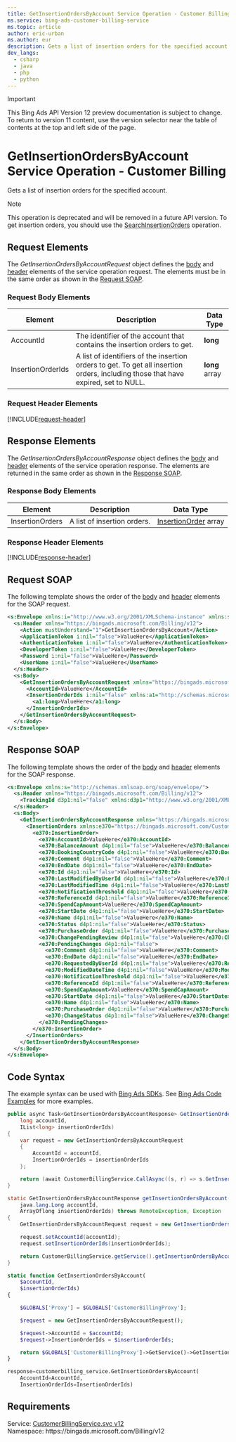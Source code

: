 ```yaml
---
title: GetInsertionOrdersByAccount Service Operation - Customer Billing
ms.service: bing-ads-customer-billing-service
ms.topic: article
author: eric-urban
ms.author: eur
description: Gets a list of insertion orders for the specified account.
dev_langs: 
  - csharp
  - java
  - php
  - python
---
```

> [!IMPORTANT]
> This Bing Ads API Version 12 preview documentation is subject to change. To return to version 11 content, use the version selector near the table of contents at the top and left side of the page.

# GetInsertionOrdersByAccount Service Operation - Customer Billing
Gets a list of insertion orders for the specified account.

> [!NOTE]
> This operation is deprecated and will be removed in a future API version. To get insertion orders, you should use the [SearchInsertionOrders](searchinsertionorders.md) operation.

## <a name="request"></a>Request Elements
The *GetInsertionOrdersByAccountRequest* object defines the [body](#request-body) and [header](#request-header) elements of the service operation request. The elements must be in the same order as shown in the [Request SOAP](#request-soap). 

### <a name="request-body"></a>Request Body Elements

|Element|Description|Data Type|
|-----------|---------------|-------------|
|<a name="accountid"></a>AccountId|The identifier of the account that contains the insertion orders to get.|**long**|
|<a name="insertionorderids"></a>InsertionOrderIds|A list of identifiers of the insertion orders to get. To get all insertion orders, including those that have expired, set to NULL.|**long** array|

### <a name="request-header"></a>Request Header Elements
[!INCLUDE[request-header](./includes/request-header.md)]

## <a name="response"></a>Response Elements
The *GetInsertionOrdersByAccountResponse* object defines the [body](#response-body) and [header](#response-header) elements of the service operation response. The elements are returned in the same order as shown in the [Response SOAP](#response-soap).

### <a name="response-body"></a>Response Body Elements

|Element|Description|Data Type|
|-----------|---------------|-------------|
|<a name="insertionorders"></a>InsertionOrders|A list of insertion orders.|[InsertionOrder](insertionorder.md) array|

### <a name="response-header"></a>Response Header Elements
[!INCLUDE[response-header](./includes/response-header.md)]

## <a name="request-soap"></a>Request SOAP
The following template shows the order of the [body](#request-body) and [header](#request-header) elements for the SOAP request.

```xml
<s:Envelope xmlns:i="http://www.w3.org/2001/XMLSchema-instance" xmlns:s="http://schemas.xmlsoap.org/soap/envelope/">
  <s:Header xmlns="https://bingads.microsoft.com/Billing/v12">
    <Action mustUnderstand="1">GetInsertionOrdersByAccount</Action>
    <ApplicationToken i:nil="false">ValueHere</ApplicationToken>
    <AuthenticationToken i:nil="false">ValueHere</AuthenticationToken>
    <DeveloperToken i:nil="false">ValueHere</DeveloperToken>
    <Password i:nil="false">ValueHere</Password>
    <UserName i:nil="false">ValueHere</UserName>
  </s:Header>
  <s:Body>
    <GetInsertionOrdersByAccountRequest xmlns="https://bingads.microsoft.com/Billing/v12">
      <AccountId>ValueHere</AccountId>
      <InsertionOrderIds i:nil="false" xmlns:a1="http://schemas.microsoft.com/2003/10/Serialization/Arrays">
        <a1:long>ValueHere</a1:long>
      </InsertionOrderIds>
    </GetInsertionOrdersByAccountRequest>
  </s:Body>
</s:Envelope>
```

## <a name="response-soap"></a>Response SOAP
The following template shows the order of the [body](#response-body) and [header](#response-header) elements for the SOAP response.

```xml
<s:Envelope xmlns:s="http://schemas.xmlsoap.org/soap/envelope/">
  <s:Header xmlns="https://bingads.microsoft.com/Billing/v12">
    <TrackingId d3p1:nil="false" xmlns:d3p1="http://www.w3.org/2001/XMLSchema-instance">ValueHere</TrackingId>
  </s:Header>
  <s:Body>
    <GetInsertionOrdersByAccountResponse xmlns="https://bingads.microsoft.com/Billing/v12">
      <InsertionOrders xmlns:e370="https://bingads.microsoft.com/Customer/v12/Entities" d4p1:nil="false" xmlns:d4p1="http://www.w3.org/2001/XMLSchema-instance">
        <e370:InsertionOrder>
          <e370:AccountId>ValueHere</e370:AccountId>
          <e370:BalanceAmount d4p1:nil="false">ValueHere</e370:BalanceAmount>
          <e370:BookingCountryCode d4p1:nil="false">ValueHere</e370:BookingCountryCode>
          <e370:Comment d4p1:nil="false">ValueHere</e370:Comment>
          <e370:EndDate d4p1:nil="false">ValueHere</e370:EndDate>
          <e370:Id d4p1:nil="false">ValueHere</e370:Id>
          <e370:LastModifiedByUserId d4p1:nil="false">ValueHere</e370:LastModifiedByUserId>
          <e370:LastModifiedTime d4p1:nil="false">ValueHere</e370:LastModifiedTime>
          <e370:NotificationThreshold d4p1:nil="false">ValueHere</e370:NotificationThreshold>
          <e370:ReferenceId d4p1:nil="false">ValueHere</e370:ReferenceId>
          <e370:SpendCapAmount>ValueHere</e370:SpendCapAmount>
          <e370:StartDate d4p1:nil="false">ValueHere</e370:StartDate>
          <e370:Name d4p1:nil="false">ValueHere</e370:Name>
          <e370:Status d4p1:nil="false">ValueHere</e370:Status>
          <e370:PurchaseOrder d4p1:nil="false">ValueHere</e370:PurchaseOrder>
          <e370:ChangePendingReview d4p1:nil="false">ValueHere</e370:ChangePendingReview>
          <e370:PendingChanges d4p1:nil="false">
            <e370:Comment d4p1:nil="false">ValueHere</e370:Comment>
            <e370:EndDate d4p1:nil="false">ValueHere</e370:EndDate>
            <e370:RequestedByUserId d4p1:nil="false">ValueHere</e370:RequestedByUserId>
            <e370:ModifiedDateTime d4p1:nil="false">ValueHere</e370:ModifiedDateTime>
            <e370:NotificationThreshold d4p1:nil="false">ValueHere</e370:NotificationThreshold>
            <e370:ReferenceId d4p1:nil="false">ValueHere</e370:ReferenceId>
            <e370:SpendCapAmount>ValueHere</e370:SpendCapAmount>
            <e370:StartDate d4p1:nil="false">ValueHere</e370:StartDate>
            <e370:Name d4p1:nil="false">ValueHere</e370:Name>
            <e370:PurchaseOrder d4p1:nil="false">ValueHere</e370:PurchaseOrder>
            <e370:ChangeStatus d4p1:nil="false">ValueHere</e370:ChangeStatus>
          </e370:PendingChanges>
        </e370:InsertionOrder>
      </InsertionOrders>
    </GetInsertionOrdersByAccountResponse>
  </s:Body>
</s:Envelope>
```

## <a name="example"></a>Code Syntax
The example syntax can be used with [Bing Ads SDKs](../guides/client-libraries.md). See [Bing Ads Code Examples](../guides/code-examples.md) for more examples.
```csharp
public async Task<GetInsertionOrdersByAccountResponse> GetInsertionOrdersByAccountAsync(
	long accountId,
	IList<long> insertionOrderIds)
{
	var request = new GetInsertionOrdersByAccountRequest
	{
		AccountId = accountId,
		InsertionOrderIds = insertionOrderIds
	};

	return (await CustomerBillingService.CallAsync((s, r) => s.GetInsertionOrdersByAccountAsync(r), request));
}
```
```java
static GetInsertionOrdersByAccountResponse getInsertionOrdersByAccount(
	java.lang.Long accountId,
	ArrayOflong insertionOrderIds) throws RemoteException, Exception
{
	GetInsertionOrdersByAccountRequest request = new GetInsertionOrdersByAccountRequest();

	request.setAccountId(accountId);
	request.setInsertionOrderIds(insertionOrderIds);

	return CustomerBillingService.getService().getInsertionOrdersByAccount(request);
}
```
```php
static function GetInsertionOrdersByAccount(
	$accountId,
	$insertionOrderIds)
{

	$GLOBALS['Proxy'] = $GLOBALS['CustomerBillingProxy'];

	$request = new GetInsertionOrdersByAccountRequest();

	$request->AccountId = $accountId;
	$request->InsertionOrderIds = $insertionOrderIds;

	return $GLOBALS['CustomerBillingProxy']->GetService()->GetInsertionOrdersByAccount($request);
}
```
```python
response=customerbilling_service.GetInsertionOrdersByAccount(
	AccountId=AccountId,
	InsertionOrderIds=InsertionOrderIds)
```

## Requirements
Service: [CustomerBillingService.svc v12](https://clientcenter.api.bingads.microsoft.com/Api/Billing/v12/CustomerBillingService.svc)  
Namespace: https\://bingads.microsoft.com/Billing/v12  


